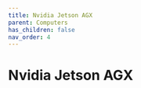 ```yaml
---
title: Nvidia Jetson AGX
parent: Computers
has_children: false
nav_order: 4
---
```


# Nvidia Jetson AGX

<!-- TODO -->
